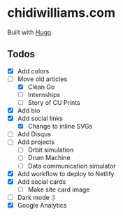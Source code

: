 # chidiwilliams.com

Built with [Hugo](https://gohugo.io/).

## Todos

- [x] Add colors
- [ ] Move old articles
  - [x] Clean Go
  - [ ] Internships
  - [ ] Story of CU Prints
- [x] Add bio
- [x] Add social links
  - [x] Change to inline SVGs
- [ ] Add Disqus
- [ ] Add projects
  - [ ] Orbit simulation
  - [ ] Drum Machine
  - [ ] Data communication simulator
- [x] Add workflow to deploy to Netlify
- [x] Add social cards
  - [ ] Make site card image
- [ ] Dark mode :)
- [x] Google Analytics
